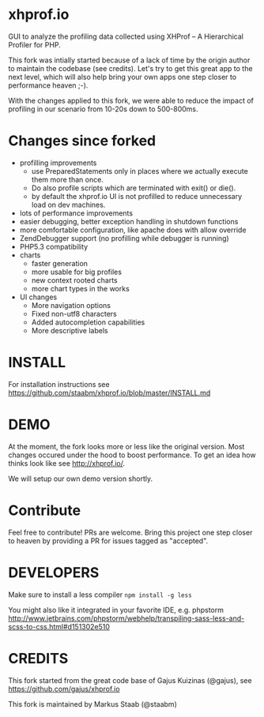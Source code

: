 xhprof.io
=========

GUI to analyze the profiling data collected using XHProf – A Hierarchical Profiler for PHP.

This fork was intially started because of a lack of time by the origin author to maintain the codebase (see credits).
Let's try to get this great app to the next level, which will also help bring your own apps one step closer to performance heaven ;-).

With the changes applied to this fork, we were able to reduce the impact of profiling in our scenario from 10-20s down to 500-800ms.


Changes since forked
====================

- profilling improvements
  - use PreparedStatements only in places where we actually execute them more than once.
  - Do also profile scripts which are terminated with exit() or die().
  - by default the xhprof.io UI is not profilled to reduce unnecessary load on dev machines. 
- lots of performance improvements
- easier debugging, better exception handling in shutdown functions
- more comfortable configuration, like apache does with allow override
- ZendDebugger support (no profilling while debugger is running)
- PHP5.3 compatibility
- charts
  - faster generation
  - more usable for big profiles
  - new context rooted charts
  - more chart types in the works
- UI changes
  - More navigation options
  - Fixed non-utf8 characters
  - Added autocompletion capabilities
  - More descriptive labels
  
INSTALL
=======

For installation instructions see https://github.com/staabm/xhprof.io/blob/master/INSTALL.md
  
DEMO
====

At the moment, the fork looks more or less like the original version.
Most changes occured under the hood to boost performance.
To get an idea how thinks look like see http://xhprof.io/.

We will setup our own demo version shortly.

Contribute
==========

Feel free to contribute! PRs are welcome. Bring this project one step closer to heaven by providing a PR for issues tagged as "accepted".

DEVELOPERS
==========

Make sure to install a less compiler
`npm install -g less`

You might also like it integrated in your favorite IDE, e.g. phpstorm http://www.jetbrains.com/phpstorm/webhelp/transpiling-sass-less-and-scss-to-css.html#d151302e510

CREDITS
=======

This fork started from the great code base of Gajus Kuizinas (@gajus), see https://github.com/gajus/xhprof.io

This fork is maintained by Markus Staab (@staabm)
